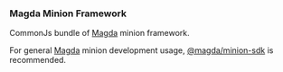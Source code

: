 ### Magda Minion Framework

CommonJs bundle of [Magda](https://github.com/magda-io/magda) minion framework.

For general [Magda](https://github.com/magda-io/magda) minion development usage, [@magda/minion-sdk](https://www.npmjs.com/package/@magda/minion-sdk) is recommended.
